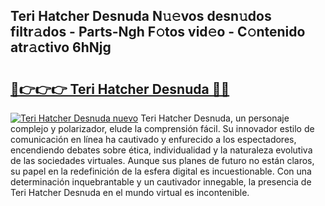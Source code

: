 ## Teri Hatcher Desnuda N𝚞𝚎vos desn𝚞dos filtr𝚊dos - Parts-Ngh F𝚘tos vid𝚎o - C𝚘ntenido atr𝚊ctivo 6hNjg

# <h2><a href="http://mb0pqj.tromn.icu/?c=Teri+Hatcher+Desnuda">🔗👉👉👉 Teri Hatcher Desnuda 🔗🔗</a></h2>

[![Teri Hatcher Desnuda nuevo](https://i.imgur.com/pEAQMta.gif)](http://mb0pqj.tromn.icu/?c=Teri+Hatcher+Desnuda)
Teri Hatcher Desnuda, un personaje complejo y polarizador, elude la comprensión fácil. Su innovador estilo de comunicación en línea ha cautivado y enfurecido a los espectadores, encendiendo debates sobre ética, individualidad y la naturaleza evolutiva de las sociedades virtuales. Aunque sus planes de futuro no están claros, su papel en la redefinición de la esfera digital es incuestionable. Con una determinación inquebrantable y un cautivador innegable, la presencia de Teri Hatcher Desnuda en el mundo virtual es incontenible.
